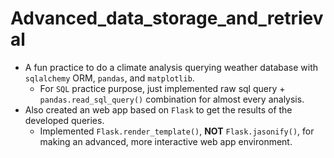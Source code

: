 # Advanced_data_storage_and_retrieval

* A fun practice to do a climate analysis querying weather database with `sqlalchemy` ORM, `pandas`, and `matplotlib`.
  * For `SQL` practice purpose, just implemented raw sql query + `pandas.read_sql_query()` combination for almost every analysis.
* Also created an web app based on `Flask` to get the results of the developed queries.
  * Implemented `Flask.render_template()`, <strong>NOT</strong> `Flask.jasonify()`, for making an advanced, more interactive web app environment.
